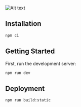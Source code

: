 ![Alt text](https://raw.githubusercontent.com/no10ds/rapid-ui/feature/setup/public/img/logo.png?token=GHSAT0AAAAAABYGBY3CU6P2BTQTB2T3BP5YY4XB3DQ)

## Installation

```bash
npm ci
```

## Getting Started

First, run the development server:

```bash
npm run dev
```

## Deployment

```bash
npm run build:static
```
